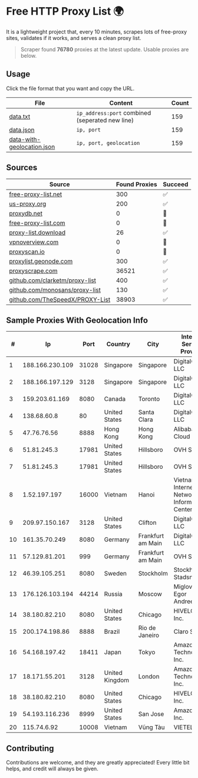 
# Free HTTP Proxy List 🌍

It is a lightweight project that, every 10 minutes, scrapes lots of free-proxy sites, validates if it works, and serves a clean proxy list.


> Scraper found **76780** proxies at the latest update. Usable proxies are below.

## Usage

Click the file format that you want and copy the URL.


|File|Content|Count|
|----|-------|-----|
|[data.txt](https://raw.githubusercontent.com/themiralay/Proxy-List-World/master/data.txt)|`ip_address:port` combined (seperated new line)|159|
|[data.json](https://raw.githubusercontent.com/themiralay/Proxy-List-World/master/data.json)|`ip, port`|159|
|[data-with-geolocation.json](https://raw.githubusercontent.com/themiralay/Proxy-List-World/master/data-with-geolocation.json)|`ip, port, geolocation`|159|

## Sources

|Source|Found Proxies|Succeed|
|------|-------------|-------|
|[free-proxy-list.net](https://free-proxy-list.net)|300|✅|
|[us-proxy.org](https://www.us-proxy.org)|200|✅|
|[proxydb.net](http://proxydb.net)|0|🚫|
|[free-proxy-list.com](https://free-proxy-list.com/?page=&port=&type%5B%5D=http&type%5B%5D=https&up_time=0&search=Search)|0|🚫|
|[proxy-list.download](https://www.proxy-list.download/HTTP)|26|✅|
|[vpnoverview.com](https://vpnoverview.com/privacy/anonymous-browsing/free-proxy-servers)|0|🚫|
|[proxyscan.io](https://www.proxyscan.io)|0|🚫|
|[proxylist.geonode.com](https://proxylist.geonode.com/api/proxy-list?limit=300&page=1&sort_by=lastChecked&sort_type=desc&protocols=http,https)|300|✅|
|[proxyscrape.com](https://api.proxyscrape.com/v2/?request=displayproxies&protocol=http&timeout=10000&country=all&ssl=all&anonymity=all)|36521|✅|
|[github.com/clarketm/proxy-list](https://raw.githubusercontent.com/clarketm/proxy-list/master/proxy-list-raw.txt)|400|✅|
|[github.com/monosans/proxy-list](https://raw.githubusercontent.com/monosans/proxy-list/main/proxies/http.txt)|130|✅|
|[github.com/TheSpeedX/PROXY-List](https://raw.githubusercontent.com/TheSpeedX/PROXY-List/master/http.txt)|38903|✅|


## Sample Proxies With Geolocation Info

|#|Ip|Port|Country|City|Internet Service Provider|
|-|--|----|-------|----|-------------------------|
|1|188.166.230.109|31028|Singapore|Singapore|DigitalOcean, LLC|
|2|188.166.197.129|3128|Singapore|Singapore|DigitalOcean, LLC|
|3|159.203.61.169|8080|Canada|Toronto|DigitalOcean, LLC|
|4|138.68.60.8|80|United States|Santa Clara|DigitalOcean, LLC|
|5|47.76.76.56|8888|Hong Kong|Hong Kong|Alibaba Cloud LLC|
|6|51.81.245.3|17981|United States|Hillsboro|OVH SAS|
|7|51.81.245.3|17981|United States|Hillsboro|OVH SAS|
|8|1.52.197.197|16000|Vietnam|Hanoi|Vietnam Internet Network Information Center|
|9|209.97.150.167|3128|United States|Clifton|DigitalOcean, LLC|
|10|161.35.70.249|8080|Germany|Frankfurt am Main|DigitalOcean, LLC|
|11|57.129.81.201|999|Germany|Frankfurt am Main|OVH SAS|
|12|46.39.105.251|8080|Sweden|Stockholm|Stockholms Stadsnat AB|
|13|176.126.103.194|44214|Russia|Moscow|Miglovets Egor Andreevich|
|14|38.180.82.210|8080|United States|Chicago|HIVELOCITY, Inc.|
|15|200.174.198.86|8888|Brazil|Rio de Janeiro|Claro S.A|
|16|54.168.197.42|18411|Japan|Tokyo|Amazon Technologies Inc.|
|17|18.171.55.201|3128|United Kingdom|London|Amazon Technologies Inc.|
|18|38.180.82.210|8080|United States|Chicago|HIVELOCITY, Inc.|
|19|54.193.116.236|8999|United States|San Jose|Amazon.com, Inc.|
|20|115.74.6.92|10008|Vietnam|Vũng Tàu|VIETELxdsl|



## Contributing

Contributions are welcome, and they are greatly appreciated! Every
little bit helps, and credit will always be given.

